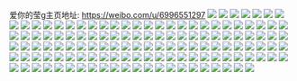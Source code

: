 爱你的莹g主页地址: https://weibo.com/u/6996551297 
![](https://wx4.sinaimg.cn/mw2000/007DuOBzgy1h64eba41jej30u00u0jzo.jpg) 
![](https://wx4.sinaimg.cn/mw2000/007DuOBzgy1h64ebcdze2j30u011i481.jpg) 
![](https://wx4.sinaimg.cn/mw2000/007DuOBzgy1h64ebdp8xwj30u00xf7et.jpg) 
![](https://wx4.sinaimg.cn/mw2000/007DuOBzgy1h64ebgophjj30u00u0doq.jpg) 
![](https://wx4.sinaimg.cn/mw2000/007DuOBzgy1h64eb6qv93j30u00u047n.jpg) 
![](https://wx4.sinaimg.cn/mw2000/007DuOBzgy1h35tu7o0mqj30u00u0468.jpg) 
![](https://wx4.sinaimg.cn/mw2000/007DuOBzgy1h35tub1g0fj30u00u0gtb.jpg) 
![](https://wx4.sinaimg.cn/mw2000/007DuOBzgy1h35tu4bxhaj30u00u0ahy.jpg) 
![](https://wx4.sinaimg.cn/mw2000/007DuOBzgy1h35tud3957j30u00u0qac.jpg) 
![](https://wx4.sinaimg.cn/mw2000/007DuOBzgy1h35tug09pvj30u00u0tg4.jpg) 
![](https://wx4.sinaimg.cn/mw2000/007DuOBzgy1h35tuiu15pj30u00u0wmi.jpg) 
![](https://wx4.sinaimg.cn/mw2000/007DuOBzgy1h2psj2ig19j30u00u0aj6.jpg) 
![](https://wx4.sinaimg.cn/mw2000/007DuOBzgy1h2psj6ocgpj30u00u0k38.jpg) 
![](https://wx4.sinaimg.cn/mw2000/007DuOBzgy1h2psixg8hhj30u00u0k1q.jpg) 
![](https://wx4.sinaimg.cn/mw2000/007DuOBzgy1h2psj8ssaij30u00u0tg2.jpg) 
![](https://wx4.sinaimg.cn/mw2000/007DuOBzgy1h2psjbw6swj30u01407i2.jpg) 
![](https://wx4.sinaimg.cn/mw2000/007DuOBzgy1h2psjfp9m0j31400u0k5u.jpg) 
![](https://wx4.sinaimg.cn/mw2000/007DuOBzgy1gwhl4t6sl3j30u01073zu.jpg) 
![](https://wx4.sinaimg.cn/mw2000/007DuOBzgy1gwhl4uexizj30u010aq4o.jpg) 
![](https://wx4.sinaimg.cn/mw2000/007DuOBzgy1gwhl4w7e01j30u010977a.jpg) 
![](https://wx4.sinaimg.cn/mw2000/007DuOBzly1gv850f5huqj62c0340e8302.jpg) 
![](https://wx4.sinaimg.cn/mw2000/007DuOBzly1gv850havzmj32c0340u0y.jpg) 
![](https://wx4.sinaimg.cn/mw2000/007DuOBzly1gv850pxz48j62c0340qv702.jpg) 
![](https://wx4.sinaimg.cn/mw2000/007DuOBzly1gv850jwakbj62bz2qtqv602.jpg) 
![](https://wx4.sinaimg.cn/mw2000/007DuOBzly1gv850lp5m7j32bz2pxe82.jpg) 
![](https://wx4.sinaimg.cn/mw2000/007DuOBzly1gv850oqjgaj62102wknpe02.jpg) 
![](https://wx4.sinaimg.cn/mw2000/007DuOBzly1gsvs3ct30zj32c02c04qq.jpg) 
![](https://wx4.sinaimg.cn/mw2000/007DuOBzly1gsvs3esa35j32c02c0x6p.jpg) 
![](https://wx4.sinaimg.cn/mw2000/007DuOBzly1gsvs3gf63ij32c02c0u0x.jpg) 
![](https://wx4.sinaimg.cn/mw2000/007DuOBzly1gsvs3ha6fyj32c02c01kx.jpg) 
![](https://wx4.sinaimg.cn/mw2000/007DuOBzly1gsvs3ivaetj32c02c04qq.jpg) 
![](https://wx4.sinaimg.cn/mw2000/007DuOBzly1gsvs3kq5qdj32c02c0x6p.jpg) 
![](https://wx4.sinaimg.cn/mw2000/007DuOBzly1gsvs3mk1h5j32c02c0u0x.jpg) 
![](https://wx4.sinaimg.cn/mw2000/007DuOBzly1gsvs3qahm1j32bz2c1qv5.jpg) 
![](https://wx4.sinaimg.cn/mw2000/007DuOBzly1gsvs3rx6ojj32c02c0x6p.jpg) 
![](https://wx4.sinaimg.cn/mw2000/007DuOBzly1gkvzhrhk6qj31kw1kw1ky.jpg) 
![](https://wx4.sinaimg.cn/mw2000/007DuOBzly1gjenfnd506j32io1w0kjp.jpg) 
![](https://wx4.sinaimg.cn/mw2000/007DuOBzly1gjenfpse9ij32by2d61kz.jpg) 
![](https://wx4.sinaimg.cn/mw2000/007DuOBzly1gjenfrbgtzj32c02c0hdv.jpg) 
![](https://wx4.sinaimg.cn/mw2000/007DuOBzly1gjenfsbaijj31kw1kwb2a.jpg) 
![](https://wx4.sinaimg.cn/mw2000/007DuOBzly1gjenfuu92tj32c02c0hdv.jpg) 
![](https://wx4.sinaimg.cn/mw2000/007DuOBzly1gjenflib3yj32io2io4qt.jpg) 
![](https://wx4.sinaimg.cn/mw2000/007DuOBzly1gjeng15pqyj32c02c0u10.jpg) 
![](https://wx4.sinaimg.cn/mw2000/007DuOBzly1gjenfwycraj32c0340npg.jpg) 
![](https://wx4.sinaimg.cn/mw2000/007DuOBzly1gjenftj6wmj31w01w0e83.jpg) 
![](https://wx4.sinaimg.cn/mw2000/007DuOBzly1gi5mtmn866j30u00u0wkh.jpg) 
![](https://wx4.sinaimg.cn/mw2000/007DuOBzly1gi5mto5twsj30u00u0467.jpg) 
![](https://wx4.sinaimg.cn/mw2000/007DuOBzly1gi5mtpinjtj31400u0aji.jpg) 
![](https://wx4.sinaimg.cn/mw2000/007DuOBzly1gi5mtuvw7jj30u00u0n33.jpg) 
![](https://wx4.sinaimg.cn/mw2000/007DuOBzly1gi5mtwggzlj30b40jsmxl.jpg) 
![](https://wx4.sinaimg.cn/mw2000/007DuOBzly1gi5mtvxbydj30u00u045h.jpg) 
![](https://wx4.sinaimg.cn/mw2000/007DuOBzly1gi5mtry30ej30u00u07eb.jpg) 
![](https://wx4.sinaimg.cn/mw2000/007DuOBzly1gi5mue9du5j311y0lc7aq.jpg) 
![](https://wx4.sinaimg.cn/mw2000/007DuOBzly1gi5mttaai4j30u00u0n4v.jpg) 
![](https://wx4.sinaimg.cn/mw2000/007DuOBzly1gi39qyfgmsj31400u0e16.jpg) 
![](https://wx4.sinaimg.cn/mw2000/007DuOBzly1gheluc82pbj30qr0npn4l.jpg) 
![](https://wx4.sinaimg.cn/mw2000/007DuOBzly1ghelucldt6j30u00u0jyb.jpg) 
![](https://wx4.sinaimg.cn/mw2000/007DuOBzly1ghelucvl5gj30ku1113zl.jpg) 
![](https://wx4.sinaimg.cn/mw2000/007DuOBzly1ghelud5k83j30e90hsq3i.jpg) 
![](https://wx4.sinaimg.cn/mw2000/007DuOBzly1gha2zinvicj31kw1kwe82.jpg) 
![](https://wx4.sinaimg.cn/mw2000/007DuOBzly1gha2znxku5j32772c37wj.jpg) 
![](https://wx4.sinaimg.cn/mw2000/007DuOBzly1gha2zkrdbjj321x21z7wi.jpg) 
![](https://wx4.sinaimg.cn/mw2000/007DuOBzly1gha2zqs4n9j31w01w01kz.jpg) 
![](https://wx4.sinaimg.cn/mw2000/007DuOBzly1gha2ztjc67j31w01w0x6q.jpg) 
![](https://wx4.sinaimg.cn/mw2000/007DuOBzly1gha2zxnsoej31w01w01l0.jpg) 
![](https://wx4.sinaimg.cn/mw2000/007DuOBzly1ggsmnglciwj31kw1kw1ky.jpg) 
![](https://wx4.sinaimg.cn/mw2000/007DuOBzly1ggsmnok1xcj30xr1o07wh.jpg) 
![](https://wx4.sinaimg.cn/mw2000/007DuOBzly1ggsmnj700oj31kw1kw4qq.jpg) 
![](https://wx4.sinaimg.cn/mw2000/007DuOBzly1ggsmnl2mxoj31kw16ohdt.jpg) 
![](https://wx4.sinaimg.cn/mw2000/007DuOBzly1ggsmnxbh2fj316o16okjl.jpg) 
![](https://wx4.sinaimg.cn/mw2000/007DuOBzly1ggsmnms3nfj316o16ohdt.jpg) 
![](https://wx4.sinaimg.cn/mw2000/007DuOBzly1ggsmnqmw54j316o16oe81.jpg) 
![](https://wx4.sinaimg.cn/mw2000/007DuOBzly1ggsmnuu36dj316o16okjl.jpg) 
![](https://wx4.sinaimg.cn/mw2000/007DuOBzly1ggsmnswz68j316o16ohdt.jpg) 
![](https://wx4.sinaimg.cn/mw2000/007DuOBzly1ggcvpuqvvfj31kw1kwb2a.jpg) 
![](https://wx4.sinaimg.cn/mw2000/007DuOBzly1ggcvpvxkzzj31kw1kw7wi.jpg) 
![](https://wx4.sinaimg.cn/mw2000/007DuOBzly1ggcvpxc4w3j31kw1kwb2a.jpg) 
![](https://wx4.sinaimg.cn/mw2000/007DuOBzly1ggcvpy2zpij316m1lf1kx.jpg) 
![](https://wx4.sinaimg.cn/mw2000/007DuOBzly1ggcvq1hvl6j31o01904qq.jpg) 
![](https://wx4.sinaimg.cn/mw2000/007DuOBzly1ggcvq0dxuzj315m1kwnpd.jpg) 
![](https://wx4.sinaimg.cn/mw2000/007DuOBzly1ggcvq2sxjzj31o01o0b2a.jpg) 
![](https://wx4.sinaimg.cn/mw2000/007DuOBzly1ggcvpzf7m2j31kw1kwb2a.jpg) 
![](https://wx4.sinaimg.cn/mw2000/007DuOBzly1ggcvq40plxj31o01o04qq.jpg) 
![](https://wx4.sinaimg.cn/mw2000/007DuOBzly1gg5gesa01ej31kw1kwb2a.jpg) 
![](https://wx4.sinaimg.cn/mw2000/007DuOBzly1gf9f031nbij31kw16o7wj.jpg) 
![](https://wx4.sinaimg.cn/mw2000/007DuOBzly1gf9f01qknuj31kw1kwb2b.jpg) 
![](https://wx4.sinaimg.cn/mw2000/007DuOBzly1gf9f040rexj31kw16oqv6.jpg) 
![](https://wx4.sinaimg.cn/mw2000/007DuOBzly1gf9f06ztwsj32io1w07wm.jpg) 
![](https://wx4.sinaimg.cn/mw2000/007DuOBzly1gf9f07pr5fj30u00u0na8.jpg) 
![](https://wx4.sinaimg.cn/mw2000/007DuOBzly1gf9f08g6tkj316o16oe81.jpg) 
![](https://wx4.sinaimg.cn/mw2000/007DuOBzly1gee7wv5fbqj316o16o7wh.jpg) 
![](https://wx4.sinaimg.cn/mw2000/007DuOBzly1gee7ww8bo2j31o01o0qv6.jpg) 
![](https://wx4.sinaimg.cn/mw2000/007DuOBzly1gee7wxvutej31o01o0x6q.jpg) 
![](https://wx4.sinaimg.cn/mw2000/007DuOBzly1gee7x07v55j31o01o0x6q.jpg) 
![](https://wx4.sinaimg.cn/mw2000/007DuOBzly1gee7x1evtcj31o01o01kz.jpg) 
![](https://wx4.sinaimg.cn/mw2000/007DuOBzly1gee7x2of7mj31o01o0u0y.jpg) 
![](https://wx4.sinaimg.cn/mw2000/007DuOBzly1gee7y6pblpj31w01w0x6r.jpg) 
![](https://wx4.sinaimg.cn/mw2000/007DuOBzly1gee7y79fbhj30i00hk40n.jpg) 
![](https://wx4.sinaimg.cn/mw2000/007DuOBzly1gee7yqp4v6j31400u0qgt.jpg) 
![](https://wx4.sinaimg.cn/mw2000/007DuOBzly1ge2v6h5gp9j31o01o0npg.jpg) 
![](https://wx4.sinaimg.cn/mw2000/007DuOBzly1gckglkbhr3j31o01o0npe.jpg) 
![](https://wx4.sinaimg.cn/mw2000/007DuOBzly1gckgllpp7yj31o01o0e82.jpg) 
![](https://wx4.sinaimg.cn/mw2000/007DuOBzly1gckgln16ozj31o01o0e82.jpg) 
![](https://wx4.sinaimg.cn/mw2000/007DuOBzly1gc6kmgeif1j31o01o0qv5.jpg) 
![](https://wx4.sinaimg.cn/mw2000/007DuOBzly1gc6kmholmfj31o01o0npe.jpg) 
![](https://wx4.sinaimg.cn/mw2000/007DuOBzly1gc6kmit2qej31o01o0kjm.jpg) 
![](https://wx4.sinaimg.cn/mw2000/007DuOBzly1gbuxtgw8maj30s90sib29.jpg) 
![](https://wx4.sinaimg.cn/mw2000/007DuOBzly1gbuxthj050j30r00qtmzd.jpg) 
![](https://wx4.sinaimg.cn/mw2000/007DuOBzly1gbuxtiyfj0j30uw0syhdt.jpg) 
![](https://wx4.sinaimg.cn/mw2000/007DuOBzly1g7rx93ciikj31400u0wiz.jpg) 
![](https://wx4.sinaimg.cn/mw2000/007DuOBzly1g7rx93zkmhj30u01400xf.jpg) 
![](https://wx4.sinaimg.cn/mw2000/007DuOBzly1g7rx94tfkqj30u0154dkw.jpg) 
![](https://wx4.sinaimg.cn/mw2000/007DuOBzly1g7rx954gr1j30cs0qo75g.jpg) 
![](https://wx4.sinaimg.cn/mw2000/007DuOBzly1g7rx95jfslj30u0140mzf.jpg) 
![](https://wx4.sinaimg.cn/mw2000/007DuOBzly1g7rx95yyeyj30u01400ur.jpg) 
![](https://wx4.sinaimg.cn/mw2000/007DuOBzly1g7r0hp7bl0j30u0140q9t.jpg) 
![](https://wx4.sinaimg.cn/mw2000/007DuOBzly1g7r0hq8axhj30u0140wjf.jpg) 
![](https://wx4.sinaimg.cn/mw2000/007DuOBzly1g7r0hr5gofj30u0140wjo.jpg) 
![](https://wx4.sinaimg.cn/mw2000/007DuOBzly1g7qn042jfgj30u0140acf.jpg) 
![](https://wx4.sinaimg.cn/mw2000/007DuOBzly1g7qn033nojj31400u0wkc.jpg) 
![](https://wx4.sinaimg.cn/mw2000/007DuOBzly1g7qn050jegj30u0150tan.jpg) 
![](https://wx4.sinaimg.cn/mw2000/007DuOBzly1g7qn02m2uoj31400u0n2w.jpg) 
![](https://wx4.sinaimg.cn/mw2000/007DuOBzly1g7qn04kq48j30u014043x.jpg) 
![](https://wx4.sinaimg.cn/mw2000/007DuOBzly1g7qn03o63mj31400u0n37.jpg) 
![](https://wx4.sinaimg.cn/mw2000/007DuOBzly1g7puyywr85j30j60j6dg8.jpg) 
![](https://wx4.sinaimg.cn/mw2000/007DuOBzly1g7pio3qm3fj31400u07wh.jpg) 
![](https://wx4.sinaimg.cn/mw2000/007DuOBzly1g7fbiip080j31kw16ox6p.jpg) 
![](https://wx4.sinaimg.cn/mw2000/007DuOBzly1g7fbik5441j31kw16ox6p.jpg) 
![](https://wx4.sinaimg.cn/mw2000/007DuOBzly1g7fbim2wplj31621o0npd.jpg) 
